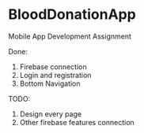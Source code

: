 # BloodDonationApp
Mobile App Development Assignment

Done:
1) Firebase connection
2) Login and registration
3) Bottom Navigation


TODO:
1) Design every page
2) Other firebase features connection

